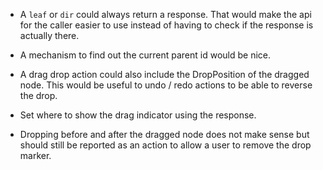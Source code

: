 * A `leaf` or `dir` could always return a response. That would make the api for the caller easier to use instead of
having to check if the response is actually there.

* A mechanism to find out the current parent id would be nice.

* A drag drop action could also include the DropPosition of the dragged node.
This would be useful to undo / redo actions to be able to reverse the drop.

* Set where to show the drag indicator using the response.
* Dropping before and after the dragged node does not make sense but should still be
reported as an action to allow a user to remove the drop marker.